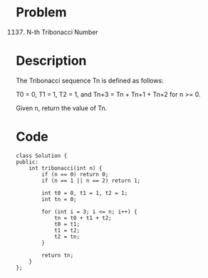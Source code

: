# Problem
1137. N-th Tribonacci Number

# Description
The Tribonacci sequence Tn is defined as follows: 

T0 = 0, T1 = 1, T2 = 1, and Tn+3 = Tn + Tn+1 + Tn+2 for n >= 0.

Given n, return the value of Tn.

# Code
```
class Solution {
public:
    int tribonacci(int n) {
        if (n == 0) return 0;
        if (n == 1 || n == 2) return 1;

        int t0 = 0, t1 = 1, t2 = 1;
        int tn = 0;

        for (int i = 3; i <= n; i++) {
            tn = t0 + t1 + t2;
            t0 = t1;
            t1 = t2;
            t2 = tn;
        }

        return tn;
    }
};
```